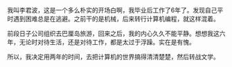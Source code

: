 我叫李君波，这是一个多么朴实的开场白啊，我毕业后工作了6年了。发现自己平时遇到困难总是在逃避。之前干的是机械，后来转行计算机编程，就这样混着。

前段日子公司组织去巴厘岛旅游，回来之后，我的内心久久不能平静。想想我这六年，无论时对待生活，还是对待工作，都是太过于浮躁。实在是有愧。

所以，我决定用两年的时间，去把计算机的世界搞得清清楚楚，然后转战文学。
